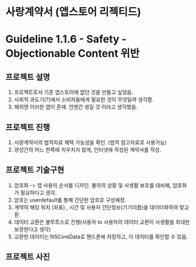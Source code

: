 # 사랑계약서 (앱스토어 리젝티드)

# Guideline 1.1.6 - Safety - Objectionable Content 위반



## 프로젝트 설명

1. 프로젝트로서 기존 앱스토어에 없던 것을 만들고 싶었음.
2. 사회적 과도기(?)에서 소비자들에게 필요한 것이 무엇일까 생각함.
3. 해외엔 이러한 앱이 존재. 언젠간 생길 것 이라고 생각했음.

## 프로젝트 진행

1. 사랑계약서의 법적자료 채택 가능성을 확인. (법적 참고자료로 사용가능)
2. 양성간의 어느 한쪽에 치우치지 않게, 인터넷에 작성된 계약서를 작성.

## 프로젝트 기술구현

1. 암호화 -> 앱 사용의 순서를 디자인. 불의의 상황 및 사생활 보호를 대비해, 암호화가 필요하다고 생각.
2. 암호는 userdefault를 통해 간단한 암호로 구성예정.
3. 계약의 해당 위치 (좌표) , 시간 및 사용자 간단정보(기기이름)을 데이터화하여 맞교환.
4. 데이터 교환은 블루투스로 진행(사용자 to 사용자의 데이터 교환이 사생활을 최대한 보장한다고 생각)
5. 교환한 데이터는 NSCoreData로 핸드폰에 저장하고, 이 데이터를 확인할 수 있음.

## 프로젝트 사진

